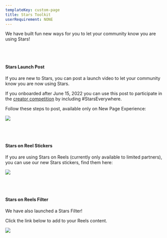 ```yaml
---
templateKey: custom-page
title: Stars Toolkit
userRequirement: NONE
---
```

We have built fun new ways for you to let your community know you are using Stars!

#### **<br><br><br>Stars Launch Post**

If you are new to Stars, you can post a launch video to let your community know you are now using Stars. 

If you onboarded after June 15, 2022 you can use this post to participate in the <a href="https://starsfest2022.fnvirtual.app/creator-competition" target="_blank">creator competition</a> by including #StarsEverywhere. 

Follow these steps to post, available only on New Page Experience:

![](/img/sf22-fnv-toolkit-launchpost_v2.png)

#### **<br><br><br>Stars on Reel Stickers**

If you are using Stars on Reels (currently only available to limited partners), you can use our new Stars stickers, find them here: <br>

![](/img/sf22-fnv-toolkit-stickers_v2.png)

#### **<br><br><br>Stars on Reels Filter**  

We have also launched a Stars Filter! 

Click the link below to add to your Reels content.<br>

![](https://fntech.sfo2.cdn.digitaloceanspaces.com/fb_starsfest/Viewer.gif)